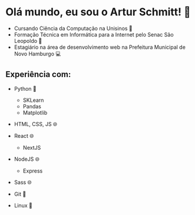 <!--
### Hi there 👋
-->

<!--
**arturschmitt/arturschmitt** is a ✨ _special_ ✨ repository because its `README.md` (this file) appears on your GitHub profile.

Here are some ideas to get you started:

- 🔭 I’m currently working on ...
- 🌱 I’m currently learning ...
- 👯 I’m looking to collaborate on ...
- 🤔 I’m looking for help with ...
- 💬 Ask me about ...
- 📫 How to reach me: ...
- 😄 Pronouns: ...
- ⚡ Fun fact: ...
-->

# Olá mundo, eu sou o Artur Schmitt! 👋

- Cursando Ciência da Computação na Unisinos 📖
- Formação Técnica em Informática para a Internet pelo Senac São Leopoldo 📕
- Estagiário na área de desenvolvimento web na Prefeitura Municipal de Novo Hamburgo 💻

## Experiência com:
- Python 🐍
  - SKLearn
  - Pandas
  - Matplotlib

- HTML, CSS, JS 🌐

- React 🌐
  - NextJS

- NodeJS 🌐
  - Express

- Sass 🌐

- Git 💾

- Linux 🐧
